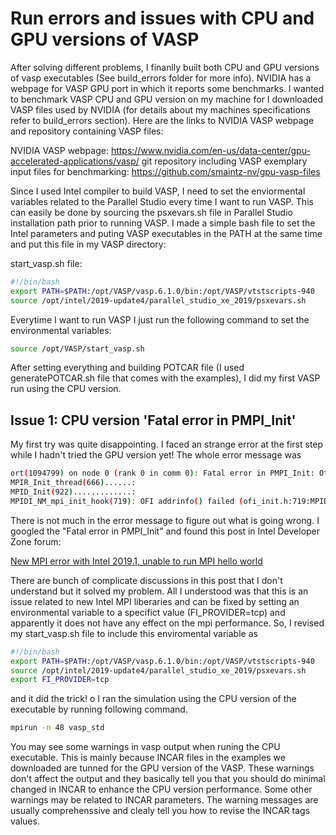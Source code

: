 # Run errors and issues with CPU and GPU versions of VASP

After solving different problems, I finanlly built both CPU and GPU versions of vasp executables (See build_errors folder for more info). NVIDIA has a webpage for VASP GPU port in which it reports some benchmarks. I wanted to benchmark VASP CPU and GPU version on my machine for I downloaded VASP files used by NVIDIA (for details about my machines specifications refer to build_errors section). Here are the links to NVIDIA VASP webpage and repository containing VASP files:

NVIDIA VASP webpage: https://www.nvidia.com/en-us/data-center/gpu-accelerated-applications/vasp/
git repository including VASP exemplary input files for benchmarking: https://github.com/smaintz-nv/gpu-vasp-files

Since I used Intel compiler to build VASP, I need to set the enviormental variables related to the Parallel Studio every time I want to run VASP. This can easily be done by sourcing the psxevars.sh file in Parallel Studio installation path prior to running VASP. I made a simple bash file to set the Intel parameters and puting VASP executables in the PATH at the same time and put this file in my VASP directory:

start_vasp.sh file:

``` bash
#!/bin/bash
export PATH=$PATH:/opt/VASP/vasp.6.1.0/bin:/opt/VASP/vtstscripts-940
source /opt/intel/2019-update4/parallel_studio_xe_2019/psxevars.sh
```

Everytime I want to run VASP I just run the following command to set the environmental variables:

``` bash
source /opt/VASP/start_vasp.sh 
```

After setting everything and building POTCAR file (I used generatePOTCAR.sh file that comes with the examples), I did my first VASP run using the CPU version.

## Issue 1: CPU version 'Fatal error in PMPI_Init'
My first try was quite disappointing. I faced an strange error at the first step while I hadn't tried the GPU version yet! The whole error message was

``` bash
ort(1094799) on node 0 (rank 0 in comm 0): Fatal error in PMPI_Init: Other MPI error, error stack:
MPIR_Init_thread(666)......: 
MPID_Init(922).............: 
MPIDI_NM_mpi_init_hook(719): OFI addrinfo() failed (ofi_init.h:719:MPIDI_NM_mpi_init_hook:No data available)
```

There is not much in the error message to figure out what is going wrong. I googled the "Fatal error in PMPI_Init" and found this post in Intel Developer Zone forum:

[New MPI error with Intel 2019.1, unable to run MPI hello world](https://software.intel.com/en-us/forums/intel-clusters-and-hpc-technology/topic/799716)

There are bunch of complicate discussions in this post that I don't understand but it solved my problem. All I understood was that this is an issue related to new Intel MPI liberaries and can be fixed by setting an environmental variable to a specifict value (FI_PROVIDER=tcp) and apparently it does not have any effect on the mpi performance. So, I revised my start_vasp.sh file to include this enviromental variable as

``` bash
#!/bin/bash
export PATH=$PATH:/opt/VASP/vasp.6.1.0/bin:/opt/VASP/vtstscripts-940
source /opt/intel/2019-update4/parallel_studio_xe_2019/psxevars.sh
export FI_PROVIDER=tcp   
```

and it did the trick! o I ran the simulation using the CPU version of the executable by running following command.

``` bash
mpirun -n 48 vasp_std
```

You may see some warnings in vasp output when runing the CPU executable. This is mainly because INCAR files in the examples we downloaded are tunned for the GPU version of the VASP. These warnings don't affect the output and they basically tell you that you should do minimal changed in INCAR to enhance the CPU version performance. Some other warnings may be related to INCAR parameters. The warning messages are usually comprehenssive and clealy tell you how to revise the INCAR tags values.  

